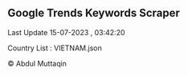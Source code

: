 

## Google Trends Keywords Scraper 
 
Last Update 15-07-2023 , 03:42:20

Country List :
VIETNAM.json



© Abdul Muttaqin 

